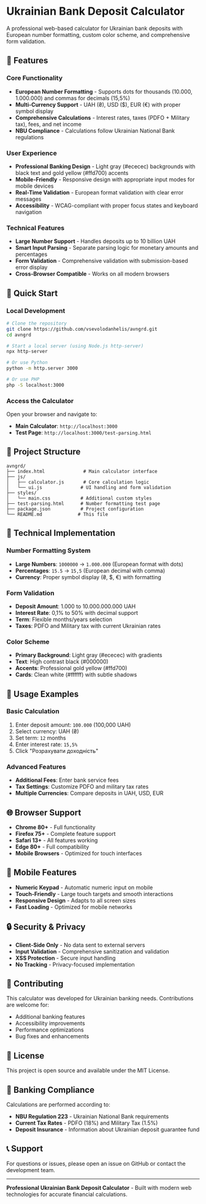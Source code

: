 # Ukrainian Bank Deposit Calculator

A professional web-based calculator for Ukrainian bank deposits with European number formatting, custom color scheme, and comprehensive form validation.

## 🌟 Features

### **Core Functionality**
- **European Number Formatting** - Supports dots for thousands (10.000, 1.000.000) and commas for decimals (15,5%)
- **Multi-Currency Support** - UAH (₴), USD ($), EUR (€) with proper symbol display
- **Comprehensive Calculations** - Interest rates, taxes (PDFO + Military tax), fees, and net income
- **NBU Compliance** - Calculations follow Ukrainian National Bank regulations

### **User Experience**
- **Professional Banking Design** - Light gray (#ececec) backgrounds with black text and gold yellow (#ffd700) accents
- **Mobile-Friendly** - Responsive design with appropriate input modes for mobile devices
- **Real-Time Validation** - European format validation with clear error messages
- **Accessibility** - WCAG-compliant with proper focus states and keyboard navigation

### **Technical Features**
- **Large Number Support** - Handles deposits up to 10 billion UAH
- **Smart Input Parsing** - Separate parsing logic for monetary amounts and percentages
- **Form Validation** - Comprehensive validation with submission-based error display
- **Cross-Browser Compatible** - Works on all modern browsers

## 🚀 Quick Start

### **Local Development**
```bash
# Clone the repository
git clone https://github.com/vsevolodanhelis/avngrd.git
cd avngrd

# Start a local server (using Node.js http-server)
npx http-server

# Or use Python
python -m http.server 3000

# Or use PHP
php -S localhost:3000
```

### **Access the Calculator**
Open your browser and navigate to:
- **Main Calculator**: `http://localhost:3000`
- **Test Page**: `http://localhost:3000/test-parsing.html`

## 📁 Project Structure

```
avngrd/
├── index.html              # Main calculator interface
├── js/
│   ├── calculator.js       # Core calculation logic
│   └── ui.js              # UI handling and form validation
├── styles/
│   └── main.css           # Additional custom styles
├── test-parsing.html      # Number formatting test page
├── package.json           # Project configuration
└── README.md             # This file
```

## 🔧 Technical Implementation

### **Number Formatting System**
- **Large Numbers**: `1000000` → `1.000.000` (European format with dots)
- **Percentages**: `15.5` → `15,5` (European decimal with comma)
- **Currency**: Proper symbol display (₴, $, €) with formatting

### **Form Validation**
- **Deposit Amount**: 1.000 to 10.000.000.000 UAH
- **Interest Rate**: 0,1% to 50% with decimal support
- **Term**: Flexible months/years selection
- **Taxes**: PDFO and Military tax with current Ukrainian rates

### **Color Scheme**
- **Primary Background**: Light gray (#ececec) with gradients
- **Text**: High contrast black (#000000)
- **Accents**: Professional gold yellow (#ffd700)
- **Cards**: Clean white (#ffffff) with subtle shadows

## 🎯 Usage Examples

### **Basic Calculation**
1. Enter deposit amount: `100.000` (100,000 UAH)
2. Select currency: UAH (₴)
3. Set term: `12` months
4. Enter interest rate: `15,5%`
5. Click "Розрахувати доходність"

### **Advanced Features**
- **Additional Fees**: Enter bank service fees
- **Tax Settings**: Customize PDFO and military tax rates
- **Multiple Currencies**: Compare deposits in UAH, USD, EUR

## 🌐 Browser Support

- **Chrome 80+** - Full functionality
- **Firefox 75+** - Complete feature support
- **Safari 13+** - All features working
- **Edge 80+** - Full compatibility
- **Mobile Browsers** - Optimized for touch interfaces

## 📱 Mobile Features

- **Numeric Keypad** - Automatic numeric input on mobile
- **Touch-Friendly** - Large touch targets and smooth interactions
- **Responsive Design** - Adapts to all screen sizes
- **Fast Loading** - Optimized for mobile networks

## 🔒 Security & Privacy

- **Client-Side Only** - No data sent to external servers
- **Input Validation** - Comprehensive sanitization and validation
- **XSS Protection** - Secure input handling
- **No Tracking** - Privacy-focused implementation

## 🤝 Contributing

This calculator was developed for Ukrainian banking needs. Contributions are welcome for:
- Additional banking features
- Accessibility improvements
- Performance optimizations
- Bug fixes and enhancements

## 📄 License

This project is open source and available under the MIT License.

## 🏦 Banking Compliance

Calculations are performed according to:
- **NBU Regulation 223** - Ukrainian National Bank requirements
- **Current Tax Rates** - PDFO (18%) and Military Tax (1.5%)
- **Deposit Insurance** - Information about Ukrainian deposit guarantee fund

## 📞 Support

For questions or issues, please open an issue on GitHub or contact the development team.

---

**Professional Ukrainian Bank Deposit Calculator** - Built with modern web technologies for accurate financial calculations.
